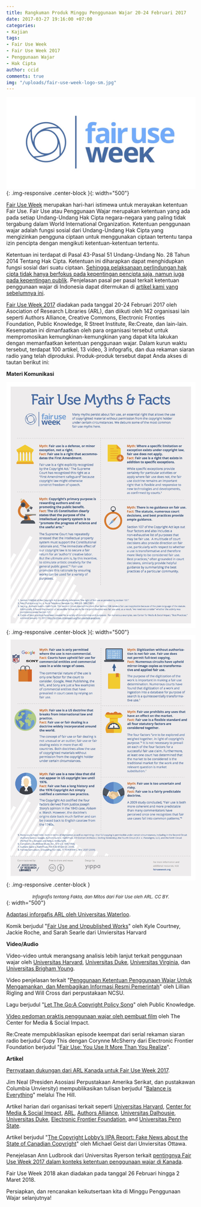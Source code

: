 ```yaml
---
title: Rangkuman Produk Minggu Penggunaan Wajar 20-24 Februari 2017
date: 2017-03-27 19:16:00 +07:00
categories:
- Kajian
tags:
- Fair Use Week
- Fair Use Week 2017
- Penggunaan Wajar
- Hak Cipta
author: ccid
comments: true
img: "/uploads/fair-use-week-logo-sm.jpg"
---
```


![fair-use-week-logo-sm.jpg](/uploads/fair-use-week-logo-sm.jpg){: .img-responsive .center-block }{: width="500"}

[Fair Use Week](http://fairuseweek.org/) merupakan hari-hari istimewa untuk merayakan ketentuan Fair Use. Fair Use atau Penggunaan Wajar merupakan ketentuan yang ada pada setiap Undang-Undang Hak Cipta negara-negara yang paling tidak tergabung dalam World International Organization. Ketentuan penggunaan wajar adalah fungsi sosial dari Undang-Undang Hak Cipta yang mengizinkan pengguna ciptaan untuk menggunakan ciptaan tertentu tanpa izin pencipta dengan mengikuti ketentuan-ketentuan tertentu. 

Ketentuan ini terdapat di Pasal 43-Pasal 51 Undang-Undang No. 28 Tahun 2014 Tentang Hak Cipta. Ketentuan ini diharapkan dapat menghidupkan fungsi sosial dari suatu ciptaan. [Sehingga pelaksanaan perlindungan hak cipta tidak hanya berfokus pada kepentingan pencipta saja, namun juga pada kepentingan publik](http://arijuliano.blogspot.co.id/2007/05/naif-hki-dan-budaya-hki.html#c8116186029481196067). Penjelasan pasal per pasal terkait ketentuan penggunaan wajar di Indonesia dapat ditermukan di [artikel kami yang sebelumnya ini](http://creativecommons.or.id/2016/08/tanya-jawab-sobat-ccid-2-agustus-2016/).

[Fair Use Week 2017](http://www.arl.org/news/arl-news/4234-fair-use-fair-dealing-week-2017-highlights-balance-in-copyright-system#.WNkQ6WclHIW) diadakan pada tanggal 20-24 Februari 2017 oleh Asociation of Research Libraries (ARL), dan diikuti oleh 142 organisasi lain seperti Authors Alliance, Creative Commons, Electronic Fronties Foundation, Public Knowledge, R Street Institute, Re:Create, dan lain-lain. Kesempatan ini dimanfaatkan oleh para organisasi tersebut untuk mempromosikan kemungkinan-kemungkinan yang dapat kita lakukan dengan memanfaatkan ketentuan penggunaan wajar. Dalam kurun waktu tersebut, terdapat 100 artikel, 13 video, 3 infografis, dan dua rekaman siaran radio yang telah diproduksi. Produk-produk tersebut dapat Anda akses di tautan berikut ini:

**Materi Komunikasi**

![fair-use-myths-and-facts-infographic-feb2017-11b12zd.jpg](/uploads/fair-use-myths-and-facts-infographic-feb2017-11b12zd.jpg){: .img-responsive .center-block }{: width="500"}
![fair-use-myths-and-facts-infographic-feb2017-2-1jfozus.jpg](/uploads/fair-use-myths-and-facts-infographic-feb2017-2-1jfozus.jpg){: .img-responsive .center-block }<center><small><i>Infografis tentang Fakta, dan Mitos dari Fair Use oleh ARL. CC BY.</i></small></center>{: width="500"}

[Adaptasi inforgafis ARL oleh Universitas Waterloo](http://lgdata.s3-website-us-east-1.amazonaws.com/docs/803/1558747/fair-dealing-myths-and-facts-infographic-feb2017.pdf).

Komik berjudul "[Fair Use and Unpublished Works](https://osc.hul.harvard.edu/assets/files/FairUseComic.pdf)" oleh Kyle Courtney, Jackie Roche, and Sarah Searle dari Unviersitas Harvard

**Video/Audio**

Video-video untuk merangsang analisis lebih lanjut terkait penggunaan wajar oleh [Universitas Harvard](https://vimeo.com/204835410), [Universitas Duke](https://www.youtube.com/watch?v=rilmsQVu67g), [Universitas Virginia](https://www.youtube.com/watch?v=ZAIjTM-5ks4), dan [Universitas Brigham Young](https://www.youtube.com/watch?v=OZd8yltOgQE&feature=youtu.be).

Video penjelasan terkait "[Penggunaan Ketentuan Penggunaan Wajar Untuk Mengamankan, dan Membagikan Informasi Resmi Pemerintah](https://www.youtube.com/watch?v=HshaUm7a0pE)" oleh Lillian Rigling and Will Cross dari perpustakaan NCSU.

Lagu berjudul "[Let The Go:A Copyright Policy Song](https://www.youtube.com/watch?v=AsmtVLoXFtQ)" oleh Public Knowledge.

[Video pedoman praktis penggunaan wajar oleh pembuat film](https://www.youtube.com/watch?v=gXuo0_kgEME&feature=youtu.be) oleh The Center for Media & Social Impact.

Re:Create mempubkliasikan episode keempat dari serial rekaman siaran radio berjudul Copy This dengan  Corynne McSherry dari Electronic Frontier Foundation berjudul "[Fair Use: You Use It More Than You Realize](http://www.recreatecoalition.org/podcast/copy-podcast-episode-4/)".

**Artikel**

[Pernyataan dukungan dari ARL Kanada untuk Fair Use Week 2017](http://www.carl-abrc.ca/wp-content/uploads/2017/02/2017_CARL_Fair_Dealing_Week_statement_EN.pdf).

Jim Neal (Presiden Asosiasi Perpustakaan Amerika Serikat, dan pustakawan Columbia Unviersity) mempublikasikan tulisan berjudul "[Balance is Everything](http://thehill.com/blogs/congress-blog/judicial/320390-balance-is-everything)" melalui The Hill.

Artikel harian dari organisasi terkait seperti [Universitas Harvard](http://blogs.harvard.edu/copyrightosc/), [Center for Media & Social Impact](http://cmsimpact.org/fair-use-blog/), [ARL](http://policynotes.arl.org/?tag=fair-use-week-2017), [Authors Alliance](http://www.authorsalliance.org/category/blog/), [Universitas Dalhousie](https://blogs.dal.ca/libraries/tag/fair-dealing-week/), [Universitas Duke](http://blogs.library.duke.edu/scholcomm/tag/fair-use-week/), [Electronic Frontier Foundation](https://www.eff.org/issues/intellectual-property), and [Universitas Penn State](http://copyright.psu.edu/tag/fair-use-week-2017/). 

Artikel berjudul "[The Copyright Lobby’s IIPA Report: Fake News about the State of Canadian Copyright](http://www.michaelgeist.ca/2017/02/the-copyright-lobbys-iipa-report-fake-news-about-the-state-of-canadian-copyright/)" oleh Michael Geist dari Unviersitas Ottawa.

Penejelasan Ann Ludbrook dari Universitas Ryerson terkait [pentingnya Fair Use Week 2017 dalam konteks ketentuan penggunaan wajar di Kanada](https://library.ryerson.ca/blog/2017/02/fair-dealing-week-copyright-review-2017/).

Fair Use Week 2018 akan diadakan pada tanggal 26 Februari  hingga 2 Maret 2018. 

Persiapkan, dan rencanakan keikutsertaan kita di Minggu Penggunaan Wajar selanjutnya!